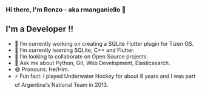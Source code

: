### Hi there, I'm Renzo - aka rmanganiello 👋 

## I'm a Developer !!

- 🔭 I’m currently working on creating a SQLite Flutter plugin for Tizen OS.
- 🌱 I’m currently learning SQLite, C++ and Flutter.
- 👯 I’m looking to collaborate on Open Source projects.
- 💬 Ask me about Python, Git, Web Development, Elasticsearch.
- 😄 Pronouns: He/Him.
- ⚡ Fun fact: I played Underwater Hockey for about 8 years and I was part of Argentina's National Team in 2013.
